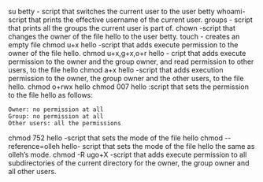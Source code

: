 su betty - script that switches the current user to the user betty
whoami-script that prints the effective username of the current user.
groups - script that prints all the groups the current user is part of.
chown -script that changes the owner of the file hello to the user betty.
touch - creates an empty file
chmod u+x hello -script that adds execute permission to the owner of the file hello.
chmod u+x,g+x,o+r hello - cript that adds execute permission to the owner and the group owner, and read permission to other users, to the file hello
chmod a+x hello -script that adds execution permission to the owner, the group owner and the other users, to the file hello.
chmod o+rwx hello
chmod 007  hello :script that sets the permission to the file hello as follows:

    Owner: no permission at all
    Group: no permission at all
    Other users: all the permissions
chmod 752 hello -script that sets the mode of the file hello
chmod --reference=olleh hello- script that sets the mode of the file hello the same as olleh’s mode.
chmod -R ugo+X -script that adds execute permission to all subdirectories of the current directory for the owner, the group owner and all other users.
